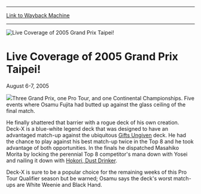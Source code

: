 
---
[Link to Wayback Machine](https://web.archive.org/web/20161102214556/http://magic.wizards.com/en/events/coverage/gptai05)

[_metadata_:description]:- "Three Grand Prix, one Pro Tour, and one Continental Championships. Five events where Osamu Fujita had butted up against the glass ceiling of the final match."
[_metadata_:generator]:- "Drupal 7 (http://drupal.org)"
[_metadata_:node]:- "571326"
[_metadata_:source]:- "div-block-system-main"
[_metadata_:title]:- "Live Coverage of 2005 Grand Prix Taipei!"
[_metadata_:wayback_capture_timestamp]:- "2016-11-02 21:45:56"
[_metadata_:wayback_raw_url]:- "https://web.archive.org/web/20161102214556id_/http://magic.wizards.com/en/events/coverage/gptai05"
[_metadata_:wayback_url]:- "http://magic.wizards.com/en/events/coverage/gptai05"
---







![Live Coverage of 2005 Grand Prix Taipei!](https://media.magic.wizards.com/images/banner/large_1_4.jpg)





Live Coverage of 2005 Grand Prix Taipei!
========================================




August 6-7, 2005











![](https://media.magic.wizards.com/image_legacy_migration/sideboard/images/gptai05/win.jpg)Three Grand Prix, one Pro Tour, and one Continental Championships. Five events where Osamu Fujita had butted up against the glass ceiling of the final match.


He finally shattered that barrier with a rogue deck of his own creation. Deck-X is a blue-white legend deck that was designed to have an advantaged match-up against the ubiquitous [Gifts Ungiven](http://gatherer.wizards.com/Pages/Card/Details.aspx?name=Gifts+Ungiven) deck. He had the chance to play against his best match-up twice in the Top 8 and he took advantage of both opportunities. In the finals he dispatched Masahiko Morita by locking the perennial Top 8 competitor's mana down with Yosei and nailing it down with [Hokori, Dust Drinker](http://gatherer.wizards.com/Pages/Card/Details.aspx?name=Hokori%2C+Dust+Drinker).


Deck-X is sure to be a popular choice for the remaining weeks of this Pro Tour Qualifier season but be warned; Osamu says the deck's worst match-ups are White Weenie and Black Hand.


  

 

